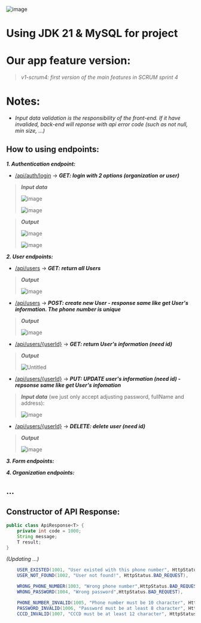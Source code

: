 ![image](https://github.com/user-attachments/assets/bf19f912-dbb5-4732-852a-83d4aa944b41)

# Using JDK 21 & MySQL for project

# Our app feature version:
> _v1-scrum4: first version of the main features in SCRUM sprint 4_

# Notes:

- _Input data validation is the responsibility of the front-end. If it have invalided, back-end will reponse with api error code (such as not null, min size, ...)_

## How to using endpoints:

**_1. Authentication endpoint:_**
- [/api/auth/login](#/api/auth/login) -> **_GET: login with 2 options (organization or user)_**
> **_Input data_**
>
> ![image](https://github.com/user-attachments/assets/86742b15-8989-45a3-9e9b-bb7c2fca0519)
>
> ![image](https://github.com/user-attachments/assets/7914c52b-7f6c-4aab-9234-f57ec5f13801)

> **_Output_**
>
> ![image](https://github.com/user-attachments/assets/dc669cf8-c5a5-4e02-b562-cfb18ede3454)
>
> ![image](https://github.com/user-attachments/assets/42654822-11fa-4823-b087-d901aa769d77)


**_2. User endpoints:_**

- [/api/users](#/api/users) -> **_GET: return all Users_**
> **_Output_**
> 
> ![image](https://github.com/user-attachments/assets/dabf64ea-67d0-41bb-bcb2-7881d229e8aa)

- [/api/users](#/api/users) -> **_POST: create new User - response same like get User's information. The phone number is unique_**
> **_Output_**
> 
> ![image](https://github.com/user-attachments/assets/e43d0102-2f60-44c4-9b13-a1155bb0c6dd)

- [/api/users/{userId}](#/api/users) -> **_GET: return User's information (need id)_**
> **_Output_**
> 
> ![Untitled](https://github.com/user-attachments/assets/c942128b-c4f7-405d-97c0-f44da646dd5d)

- [/api/users/{userId}](#/api/users) -> **_PUT: UPDATE user's information (need id) - repsonse same like get User's infomation_**

> **_Input data_** (we just only accept adjusting password, fullName and address):
> 
> ![image](https://github.com/user-attachments/assets/6aa9eae0-c763-45c7-a289-3a48f6dd54e7)

- [/api/users/{userId}](#/api/users) -> **_DELETE: delete user (need id)_**
> **_Output_**
> 
> ![image](https://github.com/user-attachments/assets/56154351-f327-40a9-b125-42516e545baf)

**_3. Form endpoints:_**

**_4. Organization endpoints:_**

## ...

## Constructor of API Response:

```java
public class ApiResponse<T> {
    private int code = 1000;
    String message;
    T result;
}
```

_(Updating ...)_

```java
    USER_EXISTED(1001, "User existed with this phone number", HttpStatus.BAD_REQUEST),
    USER_NOT_FOUND(1002, "User not found!", HttpStatus.BAD_REQUEST),

    WRONG_PHONE_NUMBER(1003, "Wrong phone number",HttpStatus.BAD_REQUEST),
    WRONG_PASSWORD(1004, "Wrong password",HttpStatus.BAD_REQUEST),

    PHONE_NUMBER_INVALID(1005, "Phone number must be 10 character", HttpStatus.BAD_REQUEST),
    PASSWORD_INVALID(1006, "Password must be at least 8 character", HttpStatus.BAD_REQUEST),
    CCCD_INVALID(1007, "CCCD must be at least 12 character", HttpStatus.BAD_REQUEST),
```

